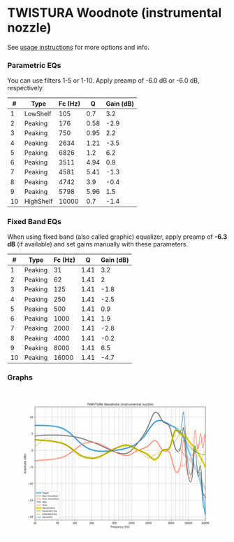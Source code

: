 # TWISTURA Woodnote (instrumental nozzle)
See [usage instructions](https://github.com/jaakkopasanen/AutoEq#usage) for more options and info.

### Parametric EQs
You can use filters 1-5 or 1-10. Apply preamp of -6.0 dB or -6.0 dB, respectively.

|   # | Type      |   Fc (Hz) |    Q |   Gain (dB) |
|-----|-----------|-----------|------|-------------|
|   1 | LowShelf  |       105 | 0.7  |         3.2 |
|   2 | Peaking   |       176 | 0.58 |        -2.9 |
|   3 | Peaking   |       750 | 0.95 |         2.2 |
|   4 | Peaking   |      2634 | 1.21 |        -3.5 |
|   5 | Peaking   |      6826 | 1.2  |         6.2 |
|   6 | Peaking   |      3511 | 4.94 |         0.9 |
|   7 | Peaking   |      4581 | 5.41 |        -1.3 |
|   8 | Peaking   |      4742 | 3.9  |        -0.4 |
|   9 | Peaking   |      5798 | 5.96 |         1.5 |
|  10 | HighShelf |     10000 | 0.7  |        -1.4 |

### Fixed Band EQs
When using fixed band (also called graphic) equalizer, apply preamp of **-6.3 dB** (if available) and set gains manually with these parameters.

|   # | Type    |   Fc (Hz) |    Q |   Gain (dB) |
|-----|---------|-----------|------|-------------|
|   1 | Peaking |        31 | 1.41 |         3.2 |
|   2 | Peaking |        62 | 1.41 |         2   |
|   3 | Peaking |       125 | 1.41 |        -1.8 |
|   4 | Peaking |       250 | 1.41 |        -2.5 |
|   5 | Peaking |       500 | 1.41 |         0.9 |
|   6 | Peaking |      1000 | 1.41 |         1.9 |
|   7 | Peaking |      2000 | 1.41 |        -2.8 |
|   8 | Peaking |      4000 | 1.41 |        -0.2 |
|   9 | Peaking |      8000 | 1.41 |         6.5 |
|  10 | Peaking |     16000 | 1.41 |        -4.7 |

### Graphs
![](./TWISTURA%20Woodnote%20(instrumental%20nozzle).png)

